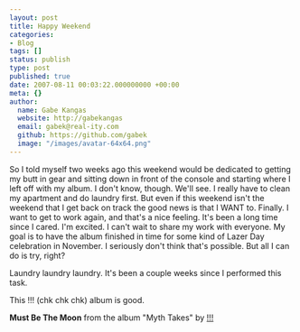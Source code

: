 ```yaml
---
layout: post
title: Happy Weekend
categories:
- Blog
tags: []
status: publish
type: post
published: true
date: 2007-08-11 00:03:22.000000000 +00:00
meta: {}
author:
  name: Gabe Kangas
  website: http://gabekangas
  email: gabek@real-ity.com
  github: https://github.com/gabek
  image: "/images/avatar-64x64.png"
---
```

So I told myself two weeks ago this weekend would be dedicated to getting my butt in gear and sitting down in front of the console and starting where I left off with my album. I don\'t know, though. We\'ll see. I really have to clean my apartment and do laundry first. But even if this weekend isn\'t the weekend that I get back on track the good news is that I WANT to. Finally. I want to get to work again, and that\'s a nice feeling. It\'s been a long time since I cared. I\'m excited. I can\'t wait to share my work with everyone. My goal is to have the album finished in time for some kind of Lazer Day celebration in November. I seriously don\'t think that\'s possible. But all I can do is try, right?

Laundry laundry laundry. It\'s been a couple weeks since I performed this task.

This !!! (chk chk chk) album is good.

**Must Be The Moon** from the album \"Myth Takes\" by [!!!](http://www.google.com/search?q=chkchkchk)
